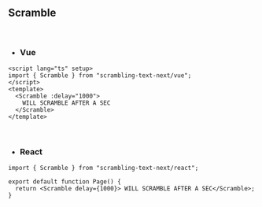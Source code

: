 ## Scramble

&nbsp;

- ### Vue

```tsx
<script lang="ts" setup>
import { Scramble } from "scrambling-text-next/vue";
</script>
<template>
  <Scramble :delay="1000">
    WILL SCRAMBLE AFTER A SEC
  </Scramble>
</template>
```

&nbsp;

- ### React

```tsx
import { Scramble } from "scrambling-text-next/react";

export default function Page() {
  return <Scramble delay={1000}> WILL SCRAMBLE AFTER A SEC</Scramble>;
}
```
